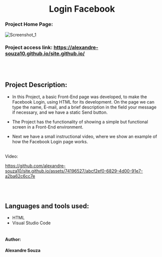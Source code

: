 <h1 align="center"> Login Facebook</h1> 


### Project Home Page: 
![Screenshot_1](https://github.com/alexandre-souza10/site.github.io/assets/74196527/bb8b3054-aae3-483b-9eae-3109b5099621)

### Project access link: https://alexandre-souza10.github.io/site.github.io/
<br></br>

## Project Description:
- In this Project, a basic Front-End page was developed, to make the Facebook Login, using HTML for its development.
On the page we can type the name, E-mail, and a brief description in the field your message if necessary, and we have a static Send button.

- The Project has the functionality of showing a simple but functional screen in a Front-End environment.

- Next we have a small instructional video, where we show an example of how the Facebook Login page works.
<br></br>

 Video:
 
https://github.com/alexandre-souza10/site.github.io/assets/74196527/abcf2ef0-6829-4d00-91e7-a2ba62c6cc7e

<br></br>

## Languages ​​and tools used:
- HTML
- Visual Studio Code
<br></br>

#### Author: 
**Alexandre Souza**

